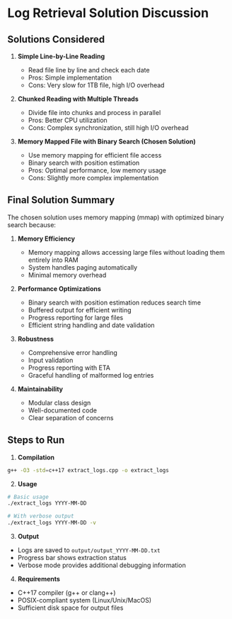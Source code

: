 # Log Retrieval Solution Discussion

## Solutions Considered

1. **Simple Line-by-Line Reading**
   - Read file line by line and check each date
   - Pros: Simple implementation
   - Cons: Very slow for 1TB file, high I/O overhead

2. **Chunked Reading with Multiple Threads**
   - Divide file into chunks and process in parallel
   - Pros: Better CPU utilization
   - Cons: Complex synchronization, still high I/O overhead

3. **Memory Mapped File with Binary Search (Chosen Solution)**
   - Use memory mapping for efficient file access
   - Binary search with position estimation
   - Pros: Optimal performance, low memory usage
   - Cons: Slightly more complex implementation

## Final Solution Summary

The chosen solution uses memory mapping (mmap) with optimized binary search because:

1. **Memory Efficiency**
   - Memory mapping allows accessing large files without loading them entirely into RAM
   - System handles paging automatically
   - Minimal memory overhead

2. **Performance Optimizations**
   - Binary search with position estimation reduces search time
   - Buffered output for efficient writing
   - Progress reporting for large files
   - Efficient string handling and date validation

3. **Robustness**
   - Comprehensive error handling
   - Input validation
   - Progress reporting with ETA
   - Graceful handling of malformed log entries

4. **Maintainability**
   - Modular class design
   - Well-documented code
   - Clear separation of concerns

## Steps to Run

1. **Compilation**
```bash
g++ -O3 -std=c++17 extract_logs.cpp -o extract_logs
```

2. **Usage**
```bash
# Basic usage
./extract_logs YYYY-MM-DD

# With verbose output
./extract_logs YYYY-MM-DD -v
```

3. **Output**
- Logs are saved to `output/output_YYYY-MM-DD.txt`
- Progress bar shows extraction status
- Verbose mode provides additional debugging information

4. **Requirements**
- C++17 compiler (g++ or clang++)
- POSIX-compliant system (Linux/Unix/MacOS)
- Sufficient disk space for output files
